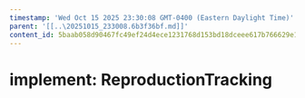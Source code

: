 ```yaml
---
timestamp: 'Wed Oct 15 2025 23:30:08 GMT-0400 (Eastern Daylight Time)'
parent: '[[..\20251015_233008.6b3f36bf.md]]'
content_id: 5baab058d90467fc49ef24d4ece1231768d153bd18dceee617b766629e14e753
---
```


# implement: ReproductionTracking
